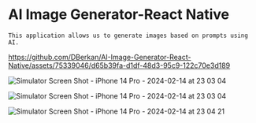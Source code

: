 # AI Image Generator-React Native
 	This application allows us to generate images based on prompts using AI.

https://github.com/DBerkan/AI-Image-Generator-React-Native/assets/75339046/d65b39fa-d1df-48d3-95c9-122c70e3d189



![Simulator Screen Shot - iPhone 14 Pro - 2024-02-14 at 23 03 04](https://github.com/DBerkan/DBerkan/assets/75339046/844a83a1-5d78-413e-9eb0-0bc1045f156c)


![Simulator Screen Shot - iPhone 14 Pro - 2024-02-14 at 23 03 04](https://github.com/DBerkan/DBerkan/assets/75339046/844a83a1-5d78-413e-9eb0-0bc1045f156c)

![Simulator Screen Shot - iPhone 14 Pro - 2024-02-14 at 23 04 21](https://github.com/DBerkan/DBerkan/assets/75339046/3cb566b7-e691-4a51-b9a3-47370cb9717b)

